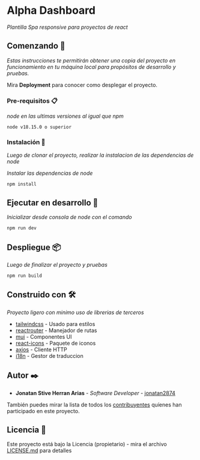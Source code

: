 # Alpha Dashboard

_Plantilla Spa responsive para proyectos de react_

## Comenzando 🚀

_Estas instrucciones te permitirán obtener una copia del proyecto en funcionamiento en tu máquina local para propósitos de desarrollo y pruebas._

Mira **Deployment** para conocer como desplegar el proyecto.

### Pre-requisitos 📋

_node en las ultimas versiones al igual que npm_

```
node v18.15.0 o superior
```

### Instalación 🔧

_Luego de clonar el proyecto, realizar la instalacion de las dependencias de node_

_Instalar las dependencias de node_

```
npm install
```

## Ejecutar en desarrollo 🚀

_Inicializar desde consola de node con el comando_

```
npm run dev
```

## Despliegue 📦

_Luego de finalizar el proyecto y pruebas_

```
npm run build
```

## Construido con 🛠️

_Proyecto ligero con minimo uso de librerias de terceros_

* [tailwindcss](https://tailwindcss.com/) - Usado para estilos
* [reactrouter](https://reactrouter.com//) - Manejador de rutas
* [mui](https://mui.com/) - Componentes UI
* [react-icons](https://react-icons.github.io/react-icons/) - Paquete de iconos
* [axios](https://axios-http.com/) - Cliente HTTP
* [i18n](https://react.i18next.com/) - Gestor de traduccion

## Autor ✒️


* **Jonatan Stive Herran Arias** - *Software Developer* - [jonatan2874](https://github.com/jonatan2874)

También puedes mirar la lista de todos los [contribuyentes](https://github.com/your/project/contributors) quíenes han participado en este proyecto. 

## Licencia 📄

Este proyecto está bajo la Licencia (propietario) - mira el archivo [LICENSE.md](LICENSE.md) para detalles

